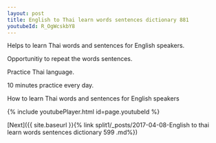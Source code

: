 ```yaml
---
layout: post
title: English to Thai learn words sentences dictionary 881 
youtubeId: R_OgWcskbY8
---
```

 
 
Helps to learn Thai words and sentences for English speakers.

Opportunitiy to repeat the words sentences. 

Practice Thai language. 
 
10 minutes practice every day. 
 
How to learn Thai words and sentences for English speakers 
 
{% include youtubePlayer.html id=page.youtubeId %}
 
 
[Next]({{ site.baseurl }}{% link  split1/_posts/2017-04-08-English to thai learn words sentences dictionary 599 .md%})
 
